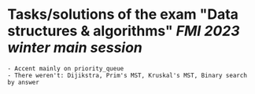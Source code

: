 # Tasks/solutions of the exam "Data structures & algorithms" ***FMI 2023 winter*** *main session*
```
- Accent mainly on priority_queue
- There weren't: Dijikstra, Prim's MST, Kruskal's MST, Binary search by answer
```
